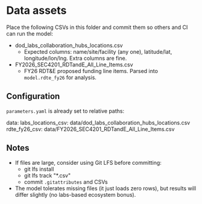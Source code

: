 Data assets
===========

Place the following CSVs in this folder and commit them so others and CI can run the model:

- dod_labs_collaboration_hubs_locations.csv
  - Expected columns: name/site/facility (any one), latitude/lat, longitude/lon/lng. Extra columns are fine.
- FY2026_SEC4201_RDTandE_All_Line_Items.csv
  - FY26 RDT&E proposed funding line items. Parsed into `model.rdte_fy26` for analysis.

Configuration
-------------

`parameters.yaml` is already set to relative paths:

data:
  labs_locations_csv: data/dod_labs_collaboration_hubs_locations.csv
  rdte_fy26_csv: data/FY2026_SEC4201_RDTandE_All_Line_Items.csv

Notes
-----

- If files are large, consider using Git LFS before committing:
  - git lfs install
  - git lfs track "*.csv"
  - commit `.gitattributes` and CSVs
- The model tolerates missing files (it just loads zero rows), but results will differ slightly (no labs-based ecosystem bonus).

